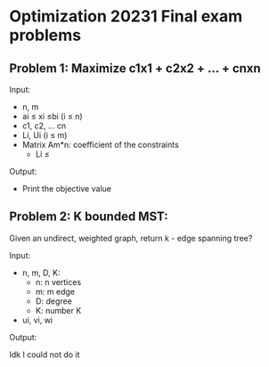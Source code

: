 # Optimization 20231 Final exam problems

## Problem 1: Maximize c1x1 + c2x2 + … + cnxn

Input:

- n, m
- ai ≤ xi ≤bi (i ≤ n)
- c1, c2, … cn
- Li, Ui (i ≤ m)
- Matrix Am*n: coefficient of the constraints
    - Li ≤

Output:

- Print the objective value

## Problem 2: K bounded MST:

Given an undirect, weighted graph, return k - edge spanning tree?

Input:

- n, m, D, K:
    - n: n vertices
    - m: m edge
    - D: degree
    - K: number K
- ui, vi, wi

Output:

Idk I could not do it